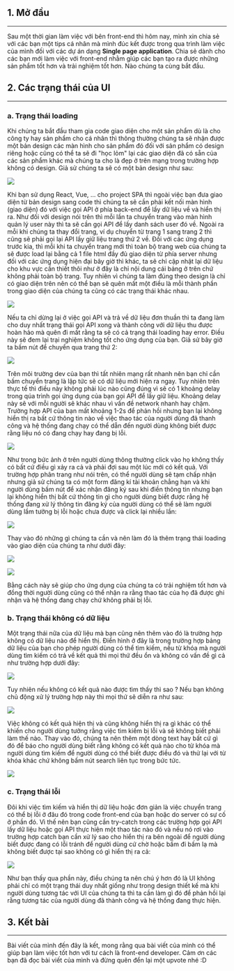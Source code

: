 ## 1. Mở đầu
<hr>

Sau một thời gian làm việc với bên front-end thì hôm nay, mình xin chia sẻ với các bạn một tips cá nhân mà mình đúc kết được trong qua trình làm việc của mình đối với các dự án dạng **Single page application**. Chia sẻ dành cho các bạn mới làm việc với front-end nhằm giúp các bạn tạo ra được những sản phẩm tốt hơn và trải nghiệm tốt hơn. Nào chúng ta cùng bắt đầu.

## 2. Các trạng thái của UI
<hr>

### a.  Trạng thái loading

Khi chúng ta bắt đầu tham gia code giao diện cho một sản phẩm dù là cho công ty hay sản phẩm cho cá nhân thì thông thường chúng ta sẽ nhận được  một bản design các màn hình cho sản phẩm đó đối với sản phẩm có design riêng hoặc cũng có thể ta sẽ đi "học lỏm" lại các giao diện đã có sẵn của các sản phẩm khác mà chúng ta cho là đẹp ở trên mạng trong trường hợp không có design. Giả sử chúng ta sẽ có một bản design như sau:

![](https://images.viblo.asia/42cf4866-3951-4abc-8bae-0149523c3718.png)

Khi bạn sử dụng React, Vue, ... cho project SPA thì ngoài việc bạn đưa giao diện từ bản design sang code thì chúng ta sẽ cần phải kết nối màn hình (giao diện) đó với việc gọi API ở phía back-end để lấy dữ liệu về và hiển thị ra. Như đối với design nói trên thì mỗi lần ta chuyển trang vào màn hình quản lý user này thì ta sẽ cần gọi API để lấy danh sách user đó về. Ngoài ra mỗi khi chúng ta thay đổi trang, ví dụ chuyển từ trang 1 sang trang 2 thì cũng sẽ phải gọi lại API lấy giữ liệu trang thứ 2 về. Đối với các ứng dụng trước kia, thì mỗi khi ta chuyển trang mới thì toàn bộ trang web của chúng ta sẽ được load lại bằng cả 1 file html đầy đủ giao diện từ phía server nhưng đối với các ứng dụng hiện đại bây giờ thì khác, ta sẽ chỉ cập nhật lại dữ liệu cho khu vực cần thiết thôi như ở đây là chỉ nội dung cái bảng ở trên chứ không phải toàn bộ trang. Tuy nhiên vì chúng ta làm đúng theo design là chỉ có giao diện trên nên có thể bạn sẽ quên mất một điều là mỗi thành phần trong giao diện của chúng ta cũng có các trạng thái khác nhau.

![](https://images.viblo.asia/9172309d-505c-4606-afb9-0ea79191d71e.png)

Nếu ta chỉ dừng lại ở việc gọi API và trả về dữ liệu đơn thuần thì ta đang làm cho duy nhất trạng thái gọi API xong và thành công với dữ liệu thu được hoàn hảo mà quên đi mất rằng ta sẽ có cả trạng thái loading hay error. Điều này sẽ đem lại trại nghiệm không tốt cho ứng dụng của bạn. Giả sử bây giờ ta bấm nút để chuyển qua trang thứ 2:

![](https://images.viblo.asia/131b74ae-c20f-4cfb-81fa-c00f7e0ecdb5.gif)

Trên môi trường dev của bạn thì tất nhiên mạng rất nhanh nên bạn chỉ cần bấm chuyển trang là lập tức sẽ có dữ liệu mới hiện ra ngay. Tuy nhiên trên thực tế thì điều này không phải lúc nào cũng đúng vì sẽ có 1 khoảng delay trong qúa trình gọi ứng dụng của bạn gọi API để lấy giữ liệu. Khoảng delay này sẽ với mỗi người sẽ khác nhau vì vấn đề network nhanh hay chậm. Trường hợp API của bạn mất khoảng 1-2s để phản hồi nhưng bạn lại không hiển thị ra bất cứ thông tin nào về việc thao tác của người dùng đã thanh công và hệ thống đang chạy có thể dẫn đến người dùng không biết được rằng liệu nó có đang chạy hay đang bị lỗi.

![](https://images.viblo.asia/aac683a5-8b06-4fda-bc46-a335a5dff780.gif)

Như trong bức ảnh ở trên người dùng thông thường click vào họ không thấy có bất cứ điều gì xảy ra cả và phải đợi sau một lúc mới có kết quả. Với trường hợp phân trang như nói trên, có thể người dùng sẽ tạm chấp nhận nhưng giả sử chúng ta có một form đăng kí tài khoản chẳng hạn và khi người dùng bấm nút để xác nhận đăng ký sau khi điền thông tin nhưng bạn lại không hiển thị bất cứ thông tin gì cho người dùng biết được rằng hệ thống đang xử lý thông tin đăng ký của người dùng có thể sẽ làm người dùng lầm tưởng bị lỗi hoặc chưa được và click lại nhiều lần:

![](https://images.viblo.asia/7eaacc4e-07b6-423a-88a0-d6c8ce3e0579.gif)

Thay vào đó những gì chúng ta cần và nên làm đó là thêm trạng thái loading vào giao diện của chúng ta như dưới đây:

![](https://images.viblo.asia/793afa12-a3a7-4a1c-96a1-4f951462ee85.gif)

![](https://images.viblo.asia/d6c28aa2-10a0-4ea4-b0dc-a70f5efe2764.gif)

Bằng cách này sẽ giúp cho ứng dụng của chúng ta có trải nghiệm tốt hơn và đồng thời người dùng cũng có thể nhận ra rằng thao tác của họ đã được ghi nhận và hệ thống đang chạy chứ không phải bị lỗi.

### b. Trạng thái không có dữ liệu

Một trạng thái nữa của dữ liệu mà bạn cũng nên thêm vào đó là trường hợp không có dữ liệu nào để hiển thị. Điển hình ở đây là trong trường hợp bảng dữ liệu của bạn cho phép người dùng có thể tìm kiếm, nếu từ khóa mà người dùng tìm kiếm có trả về kết quả thì mọi thứ đều ổn và không có vấn đề gì cả như trường hợp dưới đây:

![](https://images.viblo.asia/f2810871-c0bf-4820-a78c-3fbc66e7b592.gif)

Tuy nhiên nếu không có kết quả nào được tìm thấy thì sao ? Nếu bạn không chủ động xử lý trường hợp này thì mọi thứ sẽ diễn ra như sau:

![](https://images.viblo.asia/98293e11-6d5b-4a8f-9539-17a971b77ecd.gif)

Việc không có kết quả hiện thị và cũng không hiển thị ra gì khác có thể khiến cho người dùng tưởng rằng việc tìm kiếm bị lỗi và sẽ không biết phải làm thế nào. Thay vào đó, chúng ta nên thêm một dòng text hay bất cứ gì đó để báo cho người dùng biết rằng không có kết quả nào cho từ khóa mà người dùng tìm kiếm để người dùng có thể biết được điều đó và thử lại với từ khóa khác chứ không bấm nút search liên tục trong bức tức.

![](https://images.viblo.asia/5f57f55a-a78c-4e59-a1e2-31a676157bb2.gif)

### c. Trạng thái lỗi

Đôi khi việc tìm kiếm và hiển thị dữ liệu hoặc đơn giản là việc chuyển trang có thể bị lỗi ở đâu đó trong code front-end của bạn hoặc do server có sự cố ở phần đó. Vì thế nên bạn cũng cần try-catch trong các trường hợp gọi API lấy dữ liệu hoặc gọi API thực hiện một thao tác nào đó và nếu nó rơi vào trường hợp catch bạn cần xử lý sao cho hiển thị ra bên ngoài để người dùng biết được đang có lỗi tránh để người dùng cứ chờ hoặc bấm đi bấm lạ mà không biết được tại sao không có gì hiển thị ra cả:

![](https://images.viblo.asia/1f135006-a4bb-4bb4-a77c-19ebda601914.gif)

Như bạn thấy qua phần này, điều chúng ta nên chú ý hơn đó là UI không phải chỉ có một trạng thái duy nhất giống như trong design thiết kế mà khi người dùng tương tác với UI của chúng ta thì ta cần làm gì đó để phản hồi lại rằng tương tác của người dùng đã thành công và hệ thống đang thực hiện.


## 3. Kết bài
<hr>

Bài viết của mình đến đây là kết, mong rằng qua bài viết của mình có thể giúp bạn làm việc tốt hơn với tư cách là front-end developer. Cảm ơn các bạn đã đọc bài viết của mình và đừng quên đển lại một upvote nhé :D